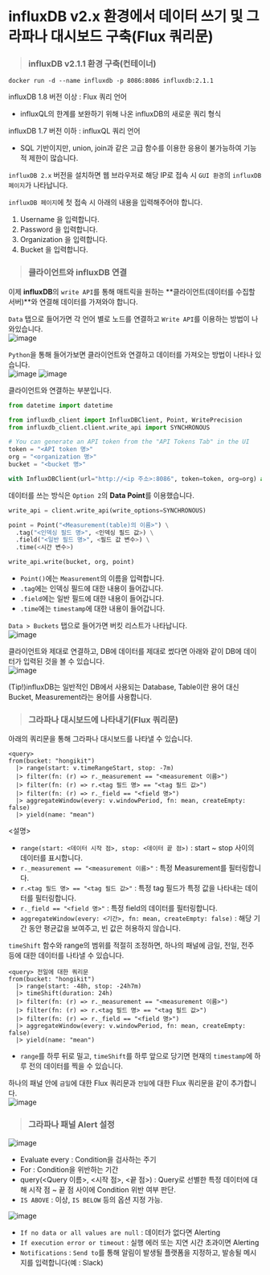 # influxDB v2.x 환경에서 데이터 쓰기 및 그라파나 대시보드 구축(Flux 쿼리문)

> <h3>influxDB v2.1.1 환경 구축(컨테이너)</h3>

```
docker run -d --name influxdb -p 8086:8086 influxdb:2.1.1
```

influxDB 1.8 버전 이상 : Flux 쿼리 언어   
- influxQL의 한계를 보완하기 위해 나온 influxDB의 새로운 쿼리 형식

influxDB 1.7 버전 이하 : influxQL 쿼리 언어   
- SQL 기반이지만, union, join과 같은 고급 함수를 이용한 응용이 불가능하여 기능적 제한이 많습니다.

`influxDB 2.x` 버전을 설치하면 웹 브라우저로 해당 IP로 접속 시 `GUI 환경`의 `influxDB 페이지`가 나타납니다.   

`influxDB 페이지`에 첫 접속 시 아래의 내용을 입력해주어야 합니다.   
1. Username 을 입력합니다.
2. Password 을 입력합니다.
3. Organization 을 입력합니다.
4. Bucket 을 입력합니다.

> <h3>클라이언트와 influxDB 연결</h3>

이제 **influxDB**의 `write API`를 통해 매트릭을 원하는 **클라이언트(데이터를 수집할 서버)**와 연결해 데이터를 가져와야 합니다.

`Data` 탭으로 들어가면 각 언어 별로 노드를 연결하고 `Write API`를 이용하는 방법이 나와있습니다.   
![image](https://user-images.githubusercontent.com/43658658/158555783-09ccd200-a43d-4d53-8c36-289ce4382327.png)

`Python`을 통해 들어가보면 클라이언트와 연결하고 데이터를 가져오는 방법이 나타나 있습니다.   
![image](https://user-images.githubusercontent.com/43658658/158556888-4ad17f92-3dc6-4372-ba45-20349975d9a1.png)
![image](https://user-images.githubusercontent.com/43658658/158556978-e7f56cac-8cf5-45a6-9940-81c4f2d37c58.png)

클라이언트와 연결하는 부분입니다.   
``` python
from datetime import datetime

from influxdb_client import InfluxDBClient, Point, WritePrecision
from influxdb_client.client.write_api import SYNCHRONOUS

# You can generate an API token from the "API Tokens Tab" in the UI
token = "<API token 명>"
org = "<organization 명>"
bucket = "<bucket 명>"

with InfluxDBClient(url="http://<ip 주소>:8086", token=token, org=org) as client:
```

데이터를 쓰는 방식은 `Option 2`의 **Data Point**를 이용했습니다.   
``` python
write_api = client.write_api(write_options=SYNCHRONOUS)

point = Point("<Measurement(table)의 이름>") \
  .tag("<인덱싱 필드 명>", <인덱싱 필드 값>) \
  .field("<일반 필드 명>", <필드 값 변수>) \
  .time(<시간 변수>)

write_api.write(bucket, org, point)
```   
- `Point()`에는 `Measurement`의 이름을 입력합니다.
- `.tag`에는 인덱싱 필드에 대한 내용이 들어갑니다.
- `.field`에는 일반 필드에 대한 내용이 들어갑니다.
- `.time`에는 `timestamp`에 대한 내용이 들어갑니다.

`Data > Buckets` 탭으로 들어가면 버킷 리스트가 나타납니다.   
![image](https://user-images.githubusercontent.com/43658658/158558215-fec78f07-efef-497d-b7a4-3e7617512841.png)

클라이언트와 제대로 연결하고, DB에 데이터를 제대로 썼다면 아래와 같이 DB에 데이터가 입력된 것을 볼 수 있습니다.   
![image](https://user-images.githubusercontent.com/43658658/158559407-ecb0ff2e-974e-4fa6-acde-933d99350e4c.png)

(Tip!)influxDB는 일반적인 DB에서 사용되는 Database, Table이란 용어 대신 Bucket, Measurement라는 용어를 사용합니다.

> <h3>그라파나 대시보드에 나타내기(Flux 쿼리문)</h3>

아래의 쿼리문을 통해 그라파나 대시보드를 나타낼 수 있습니다.   
```
<query>
from(bucket: "hongikit")
  |> range(start: v.timeRangeStart, stop: -7m)
  |> filter(fn: (r) => r._measurement == "<measurement 이름>")
  |> filter(fn: (r) => r.<tag 필드 명> == "<tag 필드 값>")
  |> filter(fn: (r) => r._field == "<field 명>")  
  |> aggregateWindow(every: v.windowPeriod, fn: mean, createEmpty: false)
  |> yield(name: "mean")
```

<설명>

- `range(start: <데이터 시작 점>, stop: <데이터 끝 점>)` : start ~ stop 사이의 데이터를 표시합니다.
- `r._measurement == "<measurement 이름>"` : 특정 Measurement를 필터링합니다.
- `r.<tag 필드 명> == "<tag 필드 값>"` : 특정 tag 필드가 특정 값을 나타내는 데이터를 필터링합니다.
- `r._field == "<field 명>"` : 특정 field의 데이터를 필터링합니다.
- `aggregateWindow(every: <기간>, fn: mean, createEmpty: false)` : 해당 기간 동안 평균값을 보여주고, 빈 값은 허용하지 않습니다.

`timeShift` 함수와 range의 범위를 적절히 조정하면, 하나의 패널에 금일, 전일, 전주 등에 대한 데이터를 나타낼 수 있습니다.   
```
<query> 전일에 대한 쿼리문
from(bucket: "hongikit")
  |> range(start: -48h, stop: -24h7m)
  |> timeShift(duration: 24h)
  |> filter(fn: (r) => r._measurement == "<measurement 이름>")
  |> filter(fn: (r) => r.<tag 필드 명> == "<tag 필드 값>")
  |> filter(fn: (r) => r._field == "<field 명>")  
  |> aggregateWindow(every: v.windowPeriod, fn: mean, createEmpty: false)
  |> yield(name: "mean")
```
- `range`를 하루 뒤로 밀고, `timeShift`를 하루 앞으로 당기면 현재의 `timestamp`에 하루 전의 데이터를 찍을 수 있습니다.

하나의 패널 안에 `금일`에 대한 Flux 쿼리문과 `전일`에 대한 Flux 쿼리문을 같이 추가합니다.   
![image](https://user-images.githubusercontent.com/43658658/158562035-51dbb33b-6b9d-405d-be3d-5715eb41286f.png)

> <h3>그라파나 패널 Alert 설정</h3>

![image](https://user-images.githubusercontent.com/43658658/158562631-54335212-5875-43e0-b9ca-a167431caf58.png)   
- Evaluate every : Condition을 검사하는 주기
- For : Condition을 위반하는 기간
- query(<Query 이름>, <시작 점>, <끝 점>) : Query로 선별한 특정 데이터에 대해 시작 점 ~ 끝 점 사이에 Condition 위반 여부 판단.
- `IS ABOVE` : 이상, `IS BELOW` 등의 옵션 지정 가능.

![image](https://user-images.githubusercontent.com/43658658/158563284-bac39175-bd7f-476e-912c-732690d4e5ab.png)   
- `If no data or all values are null` : 데이터가 없다면 Alerting
- `If execution error or timeout` : 실행 에러 또는 지연 시간 초과이면 Alerting
- `Notifications` : `Send to`를 통해 알림이 발생될 플랫폼을 지정하고, 발송될 메시지를 입력합니다(예 : Slack)
